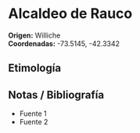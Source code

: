 # Alcaldeo de Rauco

**Origen:** Williche  
**Coordenadas:** -73.5145, -42.3342

## Etimología

## Notas / Bibliografía
- Fuente 1
- Fuente 2

